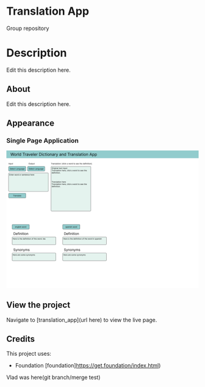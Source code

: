 # Translation App
Group repository

# Description

Edit this description here.


## About

Edit this description here.

## Appearance

### Single Page Application

![wireframe](./assets/images/project-wireframe-desktop_1.png)


## View the project

Navigate to [translation_app](url here) to view the live page. 

## Credits

This project uses:

 - Foundation [foundation]https://get.foundation/index.html)

 Vlad was here(git branch/merge test)


